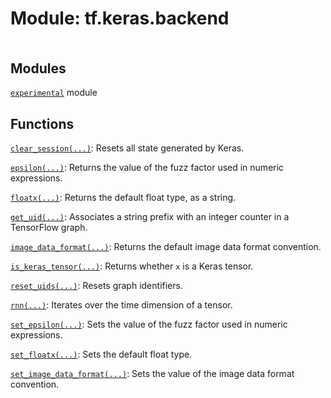 <div itemscope itemtype="http://developers.google.com/ReferenceObject">
<meta itemprop="name" content="tf.keras.backend" />
<meta itemprop="path" content="Stable" />
</div>

# Module: tf.keras.backend

<!-- Insert buttons and diff -->

<table class="tfo-notebook-buttons tfo-api nocontent" align="left">

</table>







## Modules

[`experimental`](../../tf/keras/backend/experimental.md) module

## Functions

[`clear_session(...)`](../../tf/keras/backend/clear_session.md): Resets all state generated by Keras.

[`epsilon(...)`](../../tf/keras/backend/epsilon.md): Returns the value of the fuzz factor used in numeric expressions.

[`floatx(...)`](../../tf/keras/backend/floatx.md): Returns the default float type, as a string.

[`get_uid(...)`](../../tf/keras/backend/get_uid.md): Associates a string prefix with an integer counter in a TensorFlow graph.

[`image_data_format(...)`](../../tf/keras/backend/image_data_format.md): Returns the default image data format convention.

[`is_keras_tensor(...)`](../../tf/keras/backend/is_keras_tensor.md): Returns whether `x` is a Keras tensor.

[`reset_uids(...)`](../../tf/keras/backend/reset_uids.md): Resets graph identifiers.

[`rnn(...)`](../../tf/keras/backend/rnn.md): Iterates over the time dimension of a tensor.

[`set_epsilon(...)`](../../tf/keras/backend/set_epsilon.md): Sets the value of the fuzz factor used in numeric expressions.

[`set_floatx(...)`](../../tf/keras/backend/set_floatx.md): Sets the default float type.

[`set_image_data_format(...)`](../../tf/keras/backend/set_image_data_format.md): Sets the value of the image data format convention.


